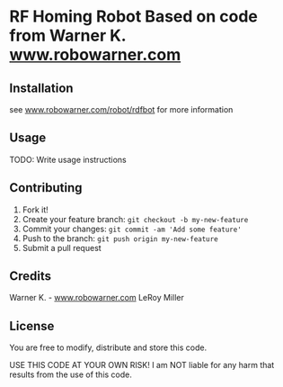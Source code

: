 # RF Homing Robot Based on code from Warner K. www.robowarner.com 

## Installation
see www.robowarner.com/robot/rdfbot for more information

## Usage

TODO: Write usage instructions

## Contributing

1. Fork it!
2. Create your feature branch: `git checkout -b my-new-feature`
3. Commit your changes: `git commit -am 'Add some feature'`
4. Push to the branch: `git push origin my-new-feature`
5. Submit a pull request

## Credits

Warner K. - www.robowarner.com
LeRoy Miller

## License

You are free to modify, distribute and store this code. 

USE THIS CODE AT YOUR OWN RISK!
I am NOT liable for any harm that results from the use of this code. 

